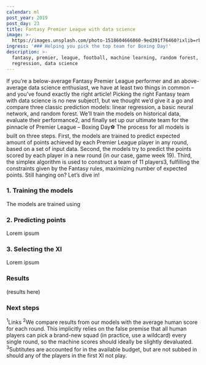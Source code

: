 ```yaml
---
calendar: ml
post_year: 2019
post_day: 23
title: Fantasy Premier League with data science
image: >-
  https://images.unsplash.com/photo-1518604666860-9ed391f76460?ixlib=rb-1.2.1&ixid=eyJhcHBfaWQiOjEyMDd9&auto=format&fit=crop&w=1350&q=80
ingress: '### Helping you pick the top team for Boxing Day!'
description: >-
  fantasy, premier, league, football, machine learning, random forest, linear
  regression, data science
---
```

If you’re a below-average Fantasy Premier League performer and an above-average data science enthusiast, we have at least two things in common – and you’ve found exactly the right article!
Picking the right Fantasy team with data science is no new subject1, but we thought we’d give it a go and compare three classic prediction models: linear regression, a basic neural network, and random forest. We’ll train the models on historical data, evaluate their performance2, and finally set up our ultimate team for the pinnacle of Premier League – Boxing Day⚽
The process for all models is built on three steps. First, the models are trained to predict expected amount of points achieved by each Premier League player in any round, based on a set of input data. Second, the models try to predict the points scored by each player in a new round (in our case, game week 19). Third, the simplex algorithm is used to construct a team of 11 players3, fulfilling the constraints given by the Fantasy rules, maximizing number of expected points. Still hanging on? Let’s dive in!

### 1. Training the models
The models are trained using 

### 2. Predicting points
Lorem ipsum

### 3. Selecting the XI
Lorem ipsum

### Results

(results here)

### Next steps



<sup>1</sup>Links
<sup>2</sup>We compare results from our models with the average human score for each round. This implicitly relies on the false premise that all human players can pick a brand-new squad (in practice, use a wildcard) every single round, so the machine scores should ideally be slightly devaluated.
<sup>3</sup>Subtitutes are accounted for in the available budget, but are not subbed in should any of the players in the first XI not play.
